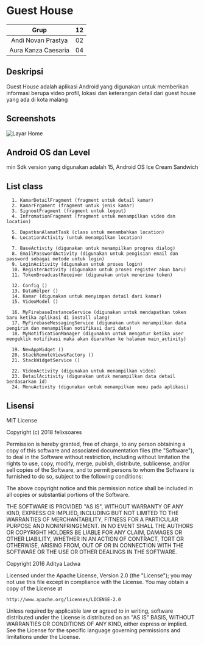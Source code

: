 # Guest House
| Grup | 12 |
| :---------------: | :---------------:|
| Andi Novan Prastya | 02 |
| Aura Kanza Caesaria | 04 |

## Deskripsi
Guest House adalah aplikasi Android yang digunakan untuk memberikan informasi berupa video profil, lokasi dan keterangan detail dari guest house yang ada di kota malang

## Screenshots
![Layar Home](https://drive.google.com/open?id=1yZxQspF77kdNFU5TdQqyIyuspGWqyL6m)

## Android OS dan Level
min Sdk version yang digunakan adalah 15, Android OS Ice Cream Sandwich

## List class
      1. KamarDetailFragment (fragment untuk detail kamar)
      2. KamarFrgament (fragment untuk jenis kamar)
      3. SignoutFragment (fragment untuk logout)
      4. InfromationFragment (fragment untuk menampilkan video dan location)
      
      5. DapatkanAlamatTask (class untuk menambahkan location)
      6. LocationActivity (untuk menampilkan location)

      7. BaseActivity (digunakan untuk menampilkan progres dialog)
      8. EmailPasswordActivity (digunakan untuk pengisian email dan password sebagai metode untuk login)
      9. LoginAcitivity (digunakan untuk proses login)
      10. RegisterActivity (digunakan untuk proses register akun baru)
      11. TokenBroadcastReceiver (digunakan untuk menerima token)
      
      12. Config ()
      13. DataHelper ()
      14. Kamar (digunakan untuk menyimpan detail dari kamar)
      15. VideoModel ()

      16. MyFirebaseInstanceService (digunakan untuk mendapatkan token baru ketika aplikasi di install ulang)
      17. MyFirebaseMessagingService (digunakan untuk menampilkan data pengirim dan menampilkan notifikasi dari data)
      18. MyNotificationManager (digunakan untuk mengatur ketika user mengeklik notifikasi maka akan diarahkan ke halaman main_activity)

      19. NewAppWidget ()
      20. StackRemoteViewsFactory ()
      21. StackWidgetService ()

      22. VideoActivity (digunakan untuk menampilkan video)
      23. DetailAcitivity (digunakan untuk menampilkan data detail berdasarkan id)
      24. MenuActivity (digunakan untuk menampilkan menu pada aplikasi)



## Lisensi
MIT License

Copyright (c) 2018 felixsoares

Permission is hereby granted, free of charge, to any person obtaining a copy of this software and associated documentation files (the "Software"), to deal in the Software without restriction, including without limitation the rights to use, copy, modify, merge, publish, distribute, sublicense, and/or sell copies of the Software, and to permit persons to whom the Software is furnished to do so, subject to the following conditions:

The above copyright notice and this permission notice shall be included in all copies or substantial portions of the Software.

THE SOFTWARE IS PROVIDED "AS IS", WITHOUT WARRANTY OF ANY KIND, EXPRESS OR IMPLIED, INCLUDING BUT NOT LIMITED TO THE WARRANTIES OF MERCHANTABILITY, FITNESS FOR A PARTICULAR PURPOSE AND NONINFRINGEMENT. IN NO EVENT SHALL THE AUTHORS OR COPYRIGHT HOLDERS BE LIABLE FOR ANY CLAIM, DAMAGES OR OTHER LIABILITY, WHETHER IN AN ACTION OF CONTRACT, TORT OR OTHERWISE, ARISING FROM, OUT OF OR IN CONNECTION WITH THE SOFTWARE OR THE USE OR OTHER DEALINGS IN THE SOFTWARE.




Copyright 2016 Aditya Ladwa

Licensed under the Apache License, Version 2.0 (the "License");
you may not use this file except in compliance with the License.
You may obtain a copy of the License at

    http://www.apache.org/licenses/LICENSE-2.0

Unless required by applicable law or agreed to in writing, software
distributed under the License is distributed on an "AS IS" BASIS,
WITHOUT WARRANTIES OR CONDITIONS OF ANY KIND, either express or implied.
See the License for the specific language governing permissions and
limitations under the License.
